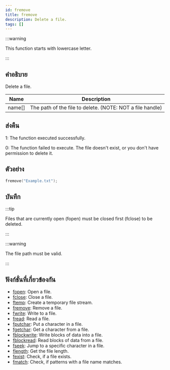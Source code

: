 ```yaml
---
id: fremove
title: fremove
description: Delete a file.
tags: []
---
```


:::warning

This function starts with lowercase letter.

:::

## คำอธิบาย

Delete a file.

| Name   | Description                                               |
| ------ | --------------------------------------------------------- |
| name[] | The path of the file to delete. (NOTE: NOT a file handle) |

## ส่งคืน

1: The function executed successfully.

0: The function failed to execute. The file doesn't exist, or you don't have permission to delete it.

## ตัวอย่าง

```c
fremove("Example.txt");
```

## บันทึก

:::tip

Files that are currently open (fopen) must be closed first (fclose) to be deleted.

:::

:::warning

The file path must be valid.

:::

## ฟังก์ชั่นที่เกี่ยวข้องกัน

- [fopen](../functions/fopen): Open a file.
- [fclose](../functions/fclose): Close a file.
- [ftemp](../functions/ftemp): Create a temporary file stream.
- [fremove](../functions/fremove): Remove a file.
- [fwrite](../functions/fwrite): Write to a file.
- [fread](../functions/fread): Read a file.
- [fputchar](../functions/fputchar): Put a character in a file.
- [fgetchar](../functions/fgetchar): Get a character from a file.
- [fblockwrite](../functions/fblockwrite): Write blocks of data into a file.
- [fblockread](../functions/fblockread): Read blocks of data from a file.
- [fseek](../functions/fseek): Jump to a specific character in a file.
- [flength](../functions/flength): Get the file length.
- [fexist](../functions/fexist): Check, if a file exists.
- [fmatch](../functions/fmatch): Check, if patterns with a file name matches.

